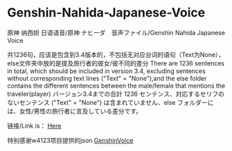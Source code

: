 # Genshin-Nahida-Japanese-Voice
原神 纳西妲 日语语音/原神 ナヒーダ　音声ファイル/Genshin Nahida Japanese Voice

共1236句，应该是包含到3.4版本的，不包括无对应台词的语句（Text为None），else文件夹中放的是提及旅行者的彼女/彼不同的差分
There are 1236 sentences in total, which should be included in version 3.4, excluding sentences without corresponding text lines ("Text" = "None"),and the else folder contains the different sentences between the male/female that mentions the traveler(player)
バージョン3.4までの合計 1236 センテンス、対応するセリフのないセンテンス ("Text" = "None") は含まれていません、else フォルダーには、女性/男性の旅行者に言及している差分です。

链接/Link is： [Here](https://mega.nz/file/pWIUxJjY#WtFKQ9DdUc7yqTdfPu_bOzQK0tCI9SYpfhWkgu_l4d4)

特别感谢w4123项目提供的json  [GenshinVoice](https://github.com/w4123/GenshinVoice)
